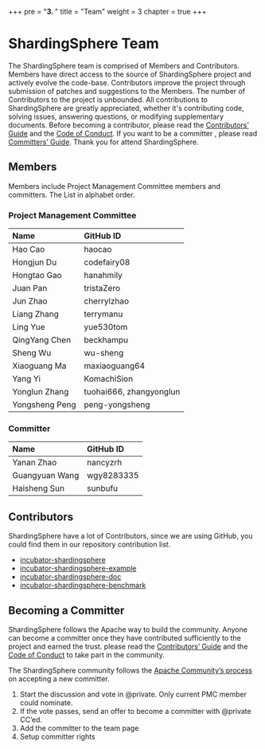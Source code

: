 +++
pre = "<b>3. </b>"
title = "Team"
weight = 3
chapter = true
+++
# ShardingSphere Team

The ShardingSphere team is comprised of Members and Contributors. Members have direct access to the source of ShardingSphere project and actively evolve the code-base. Contributors improve the project through submission of patches and suggestions to the Members. The number of Contributors to the project is unbounded. All contributions to ShardingSphere are greatly appreciated, whether it's contributing code, solving issues, answering questions, or modifying supplementary documents. Before becoming a contributor, please read the [Contributors’ Guide](https://shardingsphere.apache.org/community/en/contribute/contributor/) and the [Code of Conduct](https://shardingsphere.apache.org/community/en/contribute/code-conduct/). If you want to be a committer , please read [Committers’ Guide](https://shardingsphere.apache.org/community/en/contribute/committer/). Thank you for attend ShardingSphere.

## Members

Members include Project Management Committee members and committers. The List in alphabet order.

### Project Management Committee

| Name           | GitHub ID          |
| :------------- | :---------------------- |
| Hao Cao        | haocao                  |
| Hongjun Du     | codefairy08             |
| Hongtao Gao    | hanahmily               |
| Juan Pan       | tristaZero              |
| Jun Zhao       | cherrylzhao             |
| Liang Zhang    | terrymanu               |
| Ling Yue       | yue530tom               |
| QingYang Chen  | beckhampu               |
| Sheng Wu       | wu-sheng                |
| Xiaoguang Ma   | maxiaoguang64           |
| Yang Yi        | KomachiSion             |
| Yonglun Zhang  | tuohai666, zhangyonglun |
| Yongsheng Peng | peng-yongsheng          |

### Committer

| Name            | GitHub ID          |
| :-------------  | :---------------------- |
| Yanan Zhao      | nancyzrh                |
| Guangyuan Wang  | wgy8283335              |
| Haisheng Sun    | sunbufu                 |

## Contributors

ShardingSphere have a lot of Contributors, since we are using GitHub, you could find them in our repository contribution list.

- [incubator-shardingsphere](https://github.com/apache/incubator-shardingsphere/graphs/contributors)
- [incubator-shardingsphere-example](https://github.com/apache/incubator-shardingsphere-example/graphs/contributors)
- [incubator-shardingsphere-doc](https://github.com/apache/incubator-shardingsphere-doc)
- [incubator-shardingsphere-benchmark](https://github.com/apache/incubator-shardingsphere-benchmark)

## Becoming a Committer

ShardingSphere follows the Apache way to build the community. Anyone can become a committer once they have contributed sufficiently to the project and earned the trust. please read the [Contributors’ Guide](https://shardingsphere.apache.org/community/en/contribute/contributor/) and the [Code of Conduct](https://shardingsphere.apache.org/community/en/contribute/code-conduct/) to take part in the community.

The ShardingSphere community follows the [Apache Community’s process](http://community.apache.org/newcommitter.html) on accepting a new committer.

1. Start the discussion and vote in @private. Only current PMC member could nominate.
1. If the vote passes, send an offer to become a committer with @private CC’ed.
1. Add the committer to the team page
1. Setup committer rights
